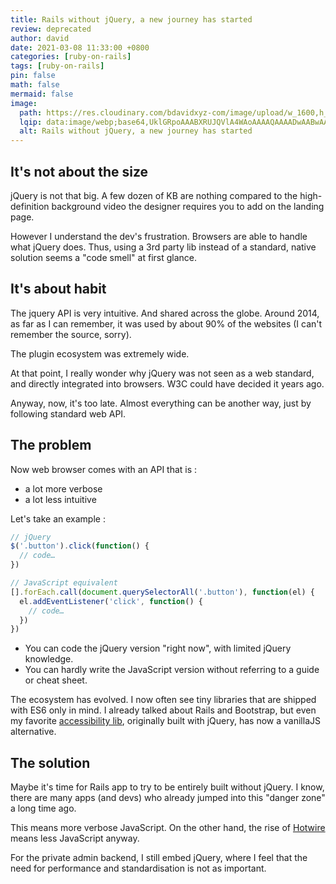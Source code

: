 ```yaml
---
title: Rails without jQuery, a new journey has started
review: deprecated
author: david
date: 2021-03-08 11:33:00 +0800
categories: [ruby-on-rails]
tags: [ruby-on-rails]
pin: false
math: false
mermaid: false
image:
  path: https://res.cloudinary.com/bdavidxyz-com/image/upload/w_1600,h_836,q_100/l_text:Karla_72_bold:Rails%20without%20jQuery%20%20a%20new%20journey%20has%20started,co_rgb:ffe4e6,c_fit,w_1400,h_240/fl_layer_apply,g_south_west,x_100,y_180/l_text:Karla_48:A%20Ruby-on-Rails%20tutorial,co_rgb:ffe4e680,c_fit,w_1400/fl_layer_apply,g_south_west,x_100,y_100/newblog/globals/bg_me.jpg
  lqip: data:image/webp;base64,UklGRpoAAABXRUJQVlA4WAoAAAAQAAAADwAABwAAQUxQSDIAAAARL0AmbZurmr57yyIiqE8oiG0bejIYEQTgqiDA9vqnsUSI6H+oAERp2HZ65qP/VIAWAFZQOCBCAAAA8AEAnQEqEAAIAAVAfCWkAALp8sF8rgRgAP7o9FDvMCkMde9PK7euH5M1m6VWoDXf2FkP3BqV0ZYbO6NA/VFIAAAA
  alt: Rails without jQuery, a new journey has started
---
```


## It's not about the size  
  
jQuery is not that big. A few dozen of KB are nothing compared to the high-definition background video the designer requires you to add on the landing page.  
  
However I understand the dev's frustration. Browsers are able to handle what jQuery does. Thus, using a 3rd party lib instead of a standard, native solution seems a "code smell" at first glance.  

  
## It's about habit  
  
The jquery API is very intuitive. And shared across the globe. Around 2014, as far as I can remember, it was used by about 90% of the websites (I can't remember the source, sorry).  
  
The plugin ecosystem was extremely wide.  
  
At that point, I really wonder why jQuery was not seen as a web standard, and directly integrated into browsers. W3C could have decided it years ago.  
  
Anyway, now, it's too late. Almost everything can be another way, just by following standard web API.  

  
## The problem  
  
Now web browser comes with an API that is :  
- a lot more verbose  
- a lot less intuitive  
  
Let's take an example :

```javascript
// jQuery
$('.button').click(function() {
  // code…
})

// JavaScript equivalent
[].forEach.call(document.querySelectorAll('.button'), function(el) {
  el.addEventListener('click', function() {
    // code…
  })
})
```

- You can code the jQuery version "right now", with limited jQuery knowledge.  
- You can hardly write the JavaScript version without referring to a guide or cheat sheet.  
  
The ecosystem has evolved. I now often see tiny libraries that are shipped with ES6 only in mind. I already talked about Rails and Bootstrap, but even my favorite [accessibility lib](https://van11y.net/), originally built with jQuery, has now a vanillaJS alternative.  
  

## The solution  
  
Maybe it's time for Rails app to try to be entirely built without jQuery. I know, there are many apps (and devs) who already jumped into this "danger zone" a long time ago.  
  
This means more verbose JavaScript. On the other hand, the rise of [Hotwire](https://hotwire.dev/) means less JavaScript anyway.  
  
For the private admin backend, I still embed jQuery, where I feel that the need for performance and standardisation is not as important.